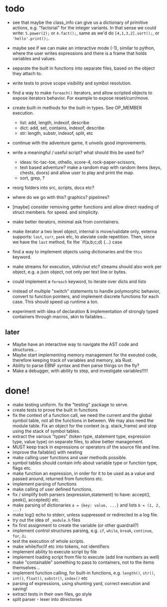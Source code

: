 # todo

* see that maybe the class_info can give us a dictionary
of primitive actions, e.g. "factorial" for the integer variants.
In that sense we could write: `5.power(2);` or `4.fact();`,
same as we'd do `[4,1,3,2].sort();`, or `'hello'.print();`.

* maybe see if we can make an interactive mode (-1),
similar to python, where the user writes expressions
and there is a frame that holds variables and values.




* separate the built in functions into separate files, based on the object they attach to.
* write tests to prove scope visibility and symbol resolution.

* find a way to make `foreach()` iterators, and allow scripted objects
to expose iterators behavior. For example to expose reset/curr/move.

* create built-in methods for the built-in types. See OP_MEMBER execution.
  * list: add, length, indexof, describe
  * dict: add, set, contains, indexof, describe
  * str: length, substr, indexof, split, etc

* continue with the adventure game, it unveils good improvements.

* write a meaningful / useful script? what should this be used for?
  * ideas: tic-tac-toe, othello, score-4, rock-paper-scissors, 
  * text based adventure? make a random map with random items (keys, chests, doors) and allow user to play and print the map.
  * sort, grep, ?
* reorg folders into src, scripts, docs etc?
* where do we go with this? graphics? pipelines?

* [maybe] consider removing getter functions and allow direct reading of struct members.
for speed. and simplicity.
* make better iterators, minimal ask from conntainers.
* make iterator a two level object, internal is move/validate only, externa supports:
`last`, `curr`, `peek` etc, to aleviate code repetition. Then, since we have the `last` method, fix the `if(a;b;c;d) {...} case
* find a way to implement objects using dictionaries and the `this` keyword.
* make streams for execution, stdin/out etc? streams should also work per 
object, e.g. a json object, not only per text line or bytes.
* could implement a `foreach` keyword, to iterate over dicts and lists
* instead of multiple "switch" statements to handle polymorphic behavior,
convert to function pointers, and implement discrete functions for each case.
This should speed up runtime a ton.

* experiment with idea of declaration & implementation of strongly typed containers through macros, akin to failables...


## later

* Maybe have an interactive way to navigate the AST code and structures...
* Maybe start implementing memory management for the exeuted code, therefore
keeping track of variables and memory, ala Rust.
* Ability to parse EBNF syntax and then parse things on the fly?
* Make a debugger, with ability to step, and investigate variables!!!!!



# done!

* make testing uniform. fix the "testing" package to serve.
* create tests to prove the built in functions
* fix the context of a function call, we need the current and the global 
symbol table, not all the functions in between. We may also need the module table. Fix an object for the context (e.g. stack_frame) and stop using the 
stack of symbol tables.
* extract the various "types" (token type, statement type, expression type, 
value type) on separate files, to allow better management.
* MUST keep track in expressions or operators of the source file and line.
* improve the failable() with nesting
* make calling user functions and user methods possible.
* symbol tables should contain info about variable type or function type, flags etc.
* make function an expression, in order for it to be used as a value and passed around, 
returned from functions etc.
* implement parsing of functions
* make calling of user defined functions.
* fix / simplify both parsers (expression,statement) to have: accept(), peek(), accepted() etc.
* make parsing of dictionaries `a = {key: value, ...}` and lists `b = (1, 2, ...)`
* make log() echo to stderr, unless suppressed or redirected to a log file.
* try out the idea of `_module.h` files
* fix first assignment to create the variable (or other guardrail?)
* implement control structures parsing, e.g. `if`, `while`, `break`, `continue`, `for`, ~~`?:`~~
* test the execution of whole scripts.
* make while/for/if etc into tokens, not identifiers
* implement ability to execute script by file
* implement loading script from file to execute (add line numbers as well)
* make "containable" something to pass to containers, not to the items themselves...
* implement function calling, for built-in functions, e.g.
`length()`, `str()`, `int()`, `float()`, `substr()`, `index()` etc
* parsing of expressions, using shunting yard, correct execution and saving!
* extract tests in their own files, go style
* split parser - lexer into directories
